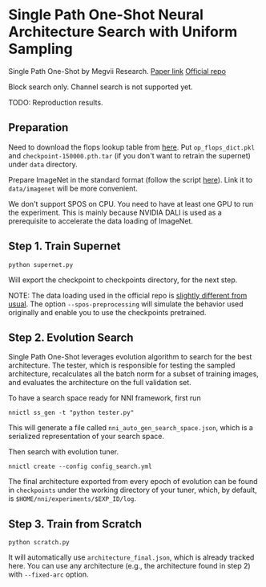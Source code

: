 # Single Path One-Shot Neural Architecture Search with Uniform Sampling

Single Path One-Shot by Megvii Research. [Paper link](https://arxiv.org/abs/1904.00420) [Official repo](https://github.com/megvii-model/SinglePathOneShot)

Block search only. Channel search is not supported yet.

TODO: Reproduction results.

## Preparation

Need to download the flops lookup table from [here](https://1drv.ms/u/s!Am_mmG2-KsrnajesvSdfsq_cN48?e=aHVppN).
Put `op_flops_dict.pkl` and `checkpoint-150000.pth.tar` (if you don't want to retrain the supernet) under `data` directory.

Prepare ImageNet in the standard format (follow the script [here](https://gist.github.com/BIGBALLON/8a71d225eff18d88e469e6ea9b39cef4)). Link it to `data/imagenet` will be more convenient.

We don't support SPOS on CPU. You need to have at least one GPU to run the experiment. This is mainly because NVIDIA DALI is used as a prerequisite to accelerate the data loading of ImageNet.

## Step 1. Train Supernet

```
python supernet.py
```

Will export the checkpoint to checkpoints directory, for the next step.

NOTE: The data loading used in the official repo is [slightly different from usual](https://github.com/megvii-model/SinglePathOneShot/issues/5). The option `--spos-preprocessing` will simulate the behavior used originally and enable you to use the checkpoints pretrained.

## Step 2. Evolution Search

Single Path One-Shot leverages evolution algorithm to search for the best architecture. The tester, which is responsible for testing the sampled architecture, recalculates all the batch norm for a subset of training images, and evaluates the architecture on the full validation set.

To have a search space ready for NNI framework, first run

```
nnictl ss_gen -t "python tester.py"
```

This will generate a file called `nni_auto_gen_search_space.json`, which is a serialized representation of your search space.

Then search with evolution tuner.

```
nnictl create --config config_search.yml
```

The final architecture exported from every epoch of evolution can be found in `checkpoints` under the working directory of your tuner, which, by default, is `$HOME/nni/experiments/$EXP_ID/log`.

## Step 3. Train from Scratch

```
python scratch.py
```

It will automatically use `architecture_final.json`, which is already tracked here. You can use any architecture (e.g., the architecture found in step 2) with `--fixed-arc` option.
